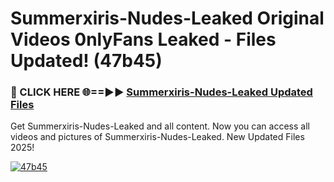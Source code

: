 # Summerxiris-Nudes-Leaked Original Videos 0nlyFans Leaked - Files Updated! (47b45)

<h3>🔴 CLICK HERE 🌐==►► <a href="https://tinyurl.com/yc6ubb5a" rel="nofollow">Summerxiris-Nudes-Leaked Updated Files</a></h3>

Get Summerxiris-Nudes-Leaked and all content. Now you can access all videos and pictures of Summerxiris-Nudes-Leaked. New Updated Files 2025!

[![47b45](https://i.imgur.com/7eu0CRL.gif)](https://tinyurl.com/yc6ubb5a)
